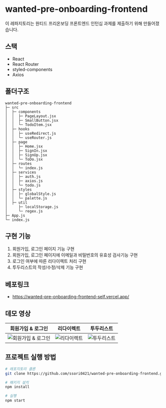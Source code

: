 # wanted-pre-onboarding-frontend

이 레파지토리는 원티드 프리온보딩 프론트엔드 인턴십 과제를 제출하기 위해 만들어졌습니다.

## 스택
- React 
- React Router 
- styled-components
- Axios

## 폴더구조
```
wanted-pre-onboarding-frontend
├─ src
│  ├─ components
│  │  ├─ PageLayout.jsx
│  │  ├─ SmallButton.jsx
│  │  └─ TodoItem.jsx
│  ├─ hooks
│  │  ├─ useRedirect.js
│  │  └─ useRouter.js
│  ├─ page
│  │  ├─ Home.jsx
│  │  ├─ SignIn.jsx
│  │  ├─ SignUp.jsx
│  │  └─ ToDo.jsx
│  ├─ routes
│  │  └─ index.js
│  ├─ services
│  │  ├─ auth.js
│  │  ├─ axios.js
│  │  └─ todo.js
│  ├─ styles
│  │  ├─ globalStyle.js
│  │  └─ palette.js
│  ├─ util
│     ├─ localStorage.js
│     └─ regex.js  
├─ App.js
└─ index.js
```
## 구현 기능
1) 회원가입, 로그인 페이지 기능 구현
2) 회원가입, 로그인 페이지에 이메일과 비밀번호의 유효성 검사기능 구현
3) 로그인 여부에 따른 리다이렉트 처리 구현
4) 투두리스트의 작성/수정/삭제 기능 구현

## 베포링크
- https://wanted-pre-onboarding-frontend-self.vercel.app/

## 데모 영상
| 회원가입 & 로그인 | 리다이렉트 | 투두리스트 |
|:---:|:---:|:---:|
|![회원가입 & 로그인](https://user-images.githubusercontent.com/115159126/232050063-2bc6380e-8b5b-42bc-ba11-70976d862640.gif)|![리다이렉트](https://user-images.githubusercontent.com/115159126/232050209-744d96c9-b043-4161-a8c4-ccede7140fdf.gif)|![투두리스트](https://user-images.githubusercontent.com/115159126/232050190-8efb7859-82b9-442c-8b79-67479a2480a3.gif)


## 프로젝트 실행 방법
``` bash
# 레포지토리 클론
git clone https://github.com/ssori0421/wanted-pre-onboarding-frontend.git

# 패키지 설치
npm install

# 실행
npm start
```


